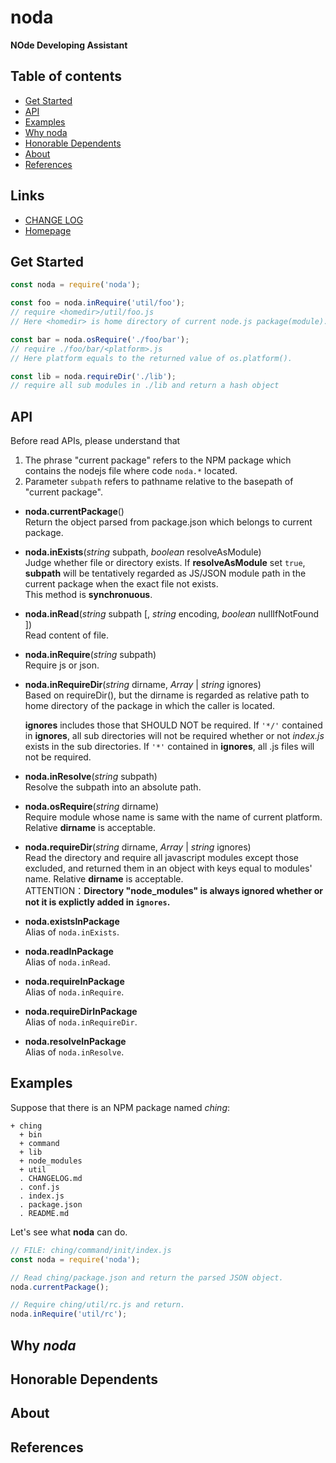#	noda
__NOde Developing Assistant__

##	Table of contents

*	[Get Started](#get-started)
*	[API](#api)
* 	[Examples](#examples)
*	[Why noda](#why-noda)
*	[Honorable Dependents](#honorable-dependents)
*	[About](#about)
*	[References](#references)

##	Links

*	[CHANGE LOG](./CHANGELOG.md)
*	[Homepage](https://github.com/YounGoat/noda)

##	Get Started

```javascript
const noda = require('noda');

const foo = noda.inRequire('util/foo');
// require <homedir>/util/foo.js
// Here <homedir> is home directory of current node.js package(module).

const bar = noda.osRequire('./foo/bar');
// require ./foo/bar/<platform>.js
// Here platform equals to the returned value of os.platform().

const lib = noda.requireDir('./lib');
// require all sub modules in ./lib and return a hash object
```

##	API

Before read APIs, please understand that 
1.  The phrase "current package" refers to the NPM package which contains the nodejs file where code `noda.*` located.
2.  Parameter `subpath` refers to pathname relative to the basepath of "current package".

*	__noda.currentPackage__()  
    Return the object parsed from package.json which belongs to current package.

*	__noda.inExists__(*string* subpath, *boolean* resolveAsModule)  
    Judge whether file or directory exists. If __resolveAsModule__ set `true`, __subpath__ will be tentatively regarded as JS/JSON module path in the current package when the exact file not exists.  
    This method is __synchronuous__.

*	__noda.inRead__(*string* subpath [, *string* encoding, *boolean* nullIfNotFound ])  
    Read content of file.

*	__noda.inRequire__(*string* subpath)  
    Require js or json.

*	__noda.inRequireDir__(*string* dirname, *Array* | *string* ignores)  
    Based on requireDir(), but the dirname is regarded as relative path to home directory of the package in which the caller is located. 
    
    __ignores__ includes those that SHOULD NOT be required. If `'*/'` contained in __ignores__, all sub directories will not be required whether or not *index.js* exists in the sub directories. If `'*'` contained in __ignores__, all .js files will not be required.

*	__noda.inResolve__(*string* subpath)  
    Resolve the subpath into an absolute path.

*	__noda.osRequire__(*string* dirname)  
    Require module whose name is same with the name of current platform. Relative __dirname__ is acceptable.

*	__noda.requireDir__(*string* dirname, *Array* | *string* ignores)  
    Read the directory and require all javascript modules except those excluded, and returned them in an object with keys equal to modules' name. Relative __dirname__ is acceptable.  
    ATTENTION：__Directory "node_modules" is always ignored whether or not it is explictly added in `ignores`.__

*   __noda.existsInPackage__  
    Alias of `noda.inExists`.

*   __noda.readInPackage__  
    Alias of `noda.inRead`.

*   __noda.requireInPackage__  
    Alias of `noda.inRequire`.

*   __noda.requireDirInPackage__  
    Alias of `noda.inRequireDir`.

*   __noda.resolveInPackage__  
    Alias of `noda.inResolve`.

##  Examples

Suppose that there is an NPM package named *ching*:

```code
+ ching
  + bin
  + command
  + lib
  + node_modules
  + util
  . CHANGELOG.md
  . conf.js
  . index.js
  . package.json
  . README.md
```

Let's see what __noda__ can do.

```javascript
// FILE: ching/command/init/index.js
const noda = require('noda');

// Read ching/package.json and return the parsed JSON object.
noda.currentPackage();

// Require ching/util/rc.js and return.
noda.inRequire('util/rc');
```

##  Why *noda*

##  Honorable Dependents

##  About

##  References
